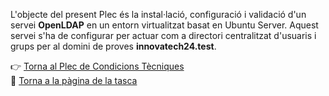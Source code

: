 L'objecte del present Plec és la instal·lació, configuració i validació d'un servei **OpenLDAP** en un entorn virtualitzat basat en Ubuntu Server. Aquest servei s'ha de configurar per actuar com a directori centralitzat d'usuaris i grups per al domini de proves **innovatech24.test**.

👉 [Torna al Plec de Condicions Tècniques](https://github.com/PolVallesSMX2/Projecte3-ConsultoriaEverPia2/tree/main/Tasques/T04/Plec%20de%20Condicions%20T%C3%A8cniques)  
📍 [Torna a la pàgina de la tasca](../)
